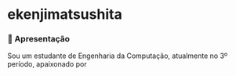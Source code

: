 # ekenjimatsushita

### 💎 Apresentação

Sou um estudante de Engenharia da Computação, atualmente no 3º período, apaixonado por 
